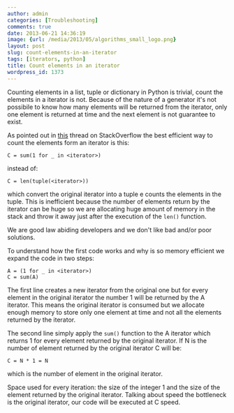 ```yaml
---
author: admin
categories: [Troubleshooting]
comments: true
date: 2013-06-21 14:36:19
image: {url: /media/2013/05/algorithms_small_logo.png}
layout: post
slug: count-elements-in-an-iterator
tags: [iterators, python]
title: Count elements in an iterator
wordpress_id: 1373
---
```


Counting elements in a list, tuple or dictionary in Python is trivial, count the elements in a iterator is not. Because of the nature of a generator it's not possibile to know how many elements will be returned from the iterator, only one element is returned at time and the next element is not guarantee to exist.

<!-- more -->

As pointed out in [this](http://stackoverflow.com/questions/3345785/getting-number-of-elements-in-an-iterator-in-python) thread on StackOverflow the best efficient way to count the elements form an iterator is this:


    
    
    C = sum(1 for _ in <iterator>)
    



instead of:


    
    
    C = len(tuple(<iterator>))
    



which convert the original iterator into a tuple e counts the elements in the tuple. This is inefficient because the number of elements return by the iterator can be huge so we are allocating huge amount of memory in the stack and throw it away just after the execution of the `len()` function.

We are good law abiding developers and we don't like bad and/or poor solutions.

To understand how the first code works and why is so memory efficient we expand the code in two steps:


    
    
    A = (1 for _ in <iterator>)
    C = sum(A)
    



The first line creates a new iterator from the original one but for every element in the original iterator the number 1 will be returned by the A iterator. This means the original iterator is consumed but we allocate enough memory to store only one element at time and not all the elements returned by the iterator.

The second line simply apply the `sum()` function to the A iterator which returns 1 for every element returned by the original iterator. If N is the number of element returned by the original iterator C will be:


    
    
    C = N * 1 = N
    



which is the number of element in the original iterator. 

Space used for every iteration: the size of the integer 1 and the size of the element returned by the original iterator. Talking about speed the bottleneck is the original iterator, our code will be executed at C speed.
